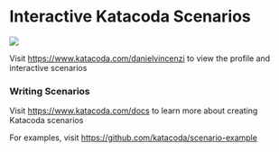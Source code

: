 # Interactive Katacoda Scenarios

[![](http://shields.katacoda.com/katacoda/danielvincenzi/count.svg)](https://www.katacoda.com/danielvincenzi "Get your profile on Katacoda.com")

Visit https://www.katacoda.com/danielvincenzi to view the profile and interactive scenarios

### Writing Scenarios
Visit https://www.katacoda.com/docs to learn more about creating Katacoda scenarios

For examples, visit https://github.com/katacoda/scenario-example
